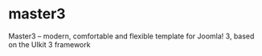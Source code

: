 # master3
Master3 – modern, comfortable and flexible template for Joomla! 3, based on the UIkit 3 framework
